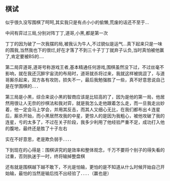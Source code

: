 ## 棋试 ##

似乎很久没写围棋了呵呵,其实我只是有点小小的偷懒,荒废的话还不至于...
 
中间有弈过三局,分别对阵丁丁,道哥,小黑,都是第一次
 
丁丁的因为破了一次我摆的局,被我认为牛人,不过貌似是运气...真下起来只是一味的围我,当然我也下的很烂,好在才落了不到三十子丁丁就弃子认负,当时真怕被他赢了,肯定要被BS的....
 
第二局弈道哥,道哥号称游戏王者,基本精通任何游戏,围棋虽然没下过，不过丝毫不影响，就在我还沉醉宇宙流的布局时，道哥就杀将过来，我就这样被挑逗了，与道哥厮杀起来，双方各有攻防，损失不一，最后我勉强胜了一些，真不好意思说自己是在学围棋的．．．
 
第三局是小黑，综合来说小黑的智商应该是比较高的了，因为是他的第一局，他居然用很让人无奈的抄棋法和我对弈，就是我怎么走他跟着怎么走，而一旦我走出妙着，他一定会马上学会，并用其反击，而其人又细心无比，在我们都布出４连星后，厮杀开始，而小黑居然攻我的中星，更惊人的是因为我粗心，被他攻破了我的连星，亏的太多了，不过在关子阶段，我多少利用了他经验严重不足，成功打入他的腹地，最终还是胜了十子左右
 
实在不好意思，老是欺负弱手．．．．
 
下到现在的心得是：围棋讲究的是效率和整体观念，千万不要将个别子的得失看的过重，否则执迷于一时，终将输掉整盘棋
 

 
还有就是围棋越下越不敢下，不光是怕输，更怕的是不知道从什么时候开始自己开始输，最怕的当然是输后找不出经验了．．．．（赢也是）

